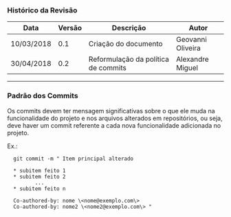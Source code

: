 ### Histórico da Revisão
| Data | Versão | Descrição | Autor |
|---|---|---|---|
| 10/03/2018| 0.1 |Criação do documento | Geovanni Oliveira |
| 30/04/2018| 0.2 |Reformulação da política de commits| Alexandre Miguel |
-------------------------------------------------------------------------------------------------

### Padrão dos Commits

Os commits devem ter mensagem significativas sobre o que ele muda na funcionalidade do projeto e nos arquivos alterados em repositórios, ou seja, deve haver um commit referente a cada nova funcionalidade adicionada no projeto.

Ex.:  


      git commit -m " Item principal alterado

      * subitem feito 1
      * subitem feito 2
             ...
      * subitem feito n

      Co-authored-by: nome \<nome@exemplo.com\>
      Co-authored-by: nome2 \<nome2@exemplo.com\> "
